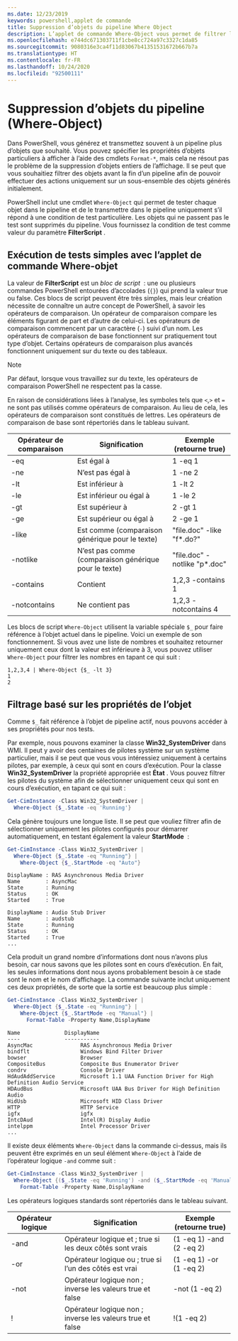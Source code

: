 ```yaml
---
ms.date: 12/23/2019
keywords: powershell,applet de commande
title: Suppression d’objets du pipeline Where Object
description: L’applet de commande Where-Object vous permet de filtrer les objets qui sont passés sur le pipeline.
ms.openlocfilehash: e744dc671303711f1cbe8cc724a97c3327c1da85
ms.sourcegitcommit: 9080316e3ca4f11d83067b41351531672b667b7a
ms.translationtype: HT
ms.contentlocale: fr-FR
ms.lasthandoff: 10/24/2020
ms.locfileid: "92500111"
---
```

# <a name="removing-objects-from-the-pipeline-where-object"></a>Suppression d’objets du pipeline (Where-Object)

Dans PowerShell, vous générez et transmettez souvent à un pipeline plus d’objets que souhaité. Vous pouvez spécifier les propriétés d’objets particuliers à afficher à l’aide des cmdlets `Format-*`, mais cela ne résout pas le problème de la suppression d’objets entiers de l’affichage. Il se peut que vous souhaitiez filtrer des objets avant la fin d’un pipeline afin de pouvoir effectuer des actions uniquement sur un sous-ensemble des objets générés initialement.

PowerShell inclut une cmdlet `Where-Object` qui permet de tester chaque objet dans le pipeline et de le transmettre dans le pipeline uniquement s’il répond à une condition de test particulière. Les objets qui ne passent pas le test sont supprimés du pipeline. Vous fournissez la condition de test comme valeur du paramètre **FilterScript** .

## <a name="performing-simple-tests-with-where-object"></a>Exécution de tests simples avec l’applet de commande Where-objet

La valeur de **FilterScript** est un *bloc de script*  : une ou plusieurs commandes PowerShell entourées d’accolades (`{}`) qui prend la valeur true ou false. Ces blocs de script peuvent être très simples, mais leur création nécessite de connaître un autre concept de PowerShell, à savoir les opérateurs de comparaison. Un opérateur de comparaison compare les éléments figurant de part et d’autre de celui-ci. Les opérateurs de comparaison commencent par un caractère (`-`) suivi d’un nom. Les opérateurs de comparaison de base fonctionnent sur pratiquement tout type d’objet. Certains opérateurs de comparaison plus avancés fonctionnent uniquement sur du texte ou des tableaux.

> [!NOTE]
> Par défaut, lorsque vous travaillez sur du texte, les opérateurs de comparaison PowerShell ne respectent pas la casse.

En raison de considérations liées à l’analyse, les symboles tels que `<`,`>` et `=` ne sont pas utilisés comme opérateurs de comparaison. Au lieu de cela, les opérateurs de comparaison sont constitués de lettres. Les opérateurs de comparaison de base sont répertoriés dans le tableau suivant.

| Opérateur de comparaison |                  Signification                   |    Exemple (retourne true)    |
| ------------------- | ------------------------------------------ | ---------------------------- |
| -eq                 | Est égal à                                | 1 -eq 1                      |
| -ne                 | N’est pas égal à                            | 1 -ne 2                      |
| -lt                 | Est inférieur à                               | 1 -lt 2                      |
| -le                 | Est inférieur ou égal à                   | 1 -le 2                      |
| -gt                 | Est supérieur à                            | 2 -gt 1                      |
| -ge                 | Est supérieur ou égal à                | 2 -ge 1                      |
| -like               | Est comme (comparaison générique pour le texte)     | "file.doc" -like "f*.do?"    |
| -notlike            | N’est pas comme (comparaison générique pour le texte) | "file.doc" -notlike "p*.doc" |
| -contains           | Contient                                   | 1,2,3 -contains 1            |
| -notcontains        | Ne contient pas                           | 1,2,3 -notcontains 4         |

Les blocs de script `Where-Object` utilisent la variable spéciale `$_` pour faire référence à l’objet actuel dans le pipeline. Voici un exemple de son fonctionnement. Si vous avez une liste de nombres et souhaitez retourner uniquement ceux dont la valeur est inférieure à 3, vous pouvez utiliser `Where-Object` pour filtrer les nombres en tapant ce qui suit :

```
1,2,3,4 | Where-Object {$_ -lt 3}
1
2
```

## <a name="filtering-based-on-object-properties"></a>Filtrage basé sur les propriétés de l’objet

Comme `$_` fait référence à l’objet de pipeline actif, nous pouvons accéder à ses propriétés pour nos tests.

Par exemple, nous pouvons examiner la classe **Win32_SystemDriver** dans WMI. Il peut y avoir des centaines de pilotes système sur un système particulier, mais il se peut que vous vous intéressiez uniquement à certains pilotes, par exemple, à ceux qui sont en cours d’exécution. Pour la classe **Win32_SystemDriver** la propriété appropriée est **État** . Vous pouvez filtrer les pilotes du système afin de sélectionner uniquement ceux qui sont en cours d’exécution, en tapant ce qui suit :

```powershell
Get-CimInstance -Class Win32_SystemDriver |
  Where-Object {$_.State -eq 'Running'}
```

Cela génère toujours une longue liste. Il se peut que vouliez filtrer afin de sélectionner uniquement les pilotes configurés pour démarrer automatiquement, en testant également la valeur **StartMode**  :

```powershell
Get-CimInstance -Class Win32_SystemDriver |
  Where-Object {$_.State -eq "Running"} |
    Where-Object {$_.StartMode -eq "Auto"}
```

```Output
DisplayName : RAS Asynchronous Media Driver
Name        : AsyncMac
State       : Running
Status      : OK
Started     : True

DisplayName : Audio Stub Driver
Name        : audstub
State       : Running
Status      : OK
Started     : True
...
```

Cela produit un grand nombre d’informations dont nous n’avons plus besoin, car nous savons que les pilotes sont en cours d’exécution.
En fait, les seules informations dont nous ayons probablement besoin à ce stade sont le nom et le nom d’affichage. La commande suivante inclut uniquement ces deux propriétés, de sorte que la sortie est beaucoup plus simple :

```powershell
Get-CimInstance -Class Win32_SystemDriver |
  Where-Object {$_.State -eq "Running"} |
    Where-Object {$_.StartMode -eq "Manual"} |
      Format-Table -Property Name,DisplayName
```

```Output
Name              DisplayName
----              -----------
AsyncMac               RAS Asynchronous Media Driver
bindflt                Windows Bind Filter Driver
bowser                 Browser
CompositeBus           Composite Bus Enumerator Driver
condrv                 Console Driver
HdAudAddService        Microsoft 1.1 UAA Function Driver for High Definition Audio Service
HDAudBus               Microsoft UAA Bus Driver for High Definition Audio
HidUsb                 Microsoft HID Class Driver
HTTP                   HTTP Service
igfx                   igfx
IntcDAud               Intel(R) Display Audio
intelppm               Intel Processor Driver
...
```

Il existe deux éléments `Where-Object` dans la commande ci-dessus, mais ils peuvent être exprimés en un seul élément `Where-Object` à l’aide de l’opérateur logique `-and` comme suit :

```powershell
Get-CimInstance -Class Win32_SystemDriver |
  Where-Object {($_.State -eq 'Running') -and ($_.StartMode -eq 'Manual')} |
    Format-Table -Property Name,DisplayName
```

Les opérateurs logiques standards sont répertoriés dans le tableau suivant.

| Opérateur logique |                 Signification                  |  Exemple (retourne true)  |
| ---------------- | ---------------------------------------- | ------------------------ |
| -and             | Opérateur logique et ; true si les deux côtés sont vrais | (1 -eq 1) -and (2 -eq 2) |
| -or              | Opérateur logique ou ; true si l’un des côtés est vrai  | (1 -eq 1) -or (1 -eq 2)  |
| -not             | Opérateur logique non ; inverse les valeurs true et false     | -not (1 -eq 2)           |
| \!               | Opérateur logique non ; inverse les valeurs true et false     | \!(1 -eq 2)              |
